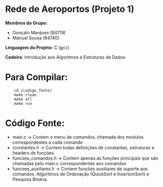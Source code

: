 # Rede de Aeroportos (Projeto 1)

**Membros do Grupo:**
- Gonçalo Marques (84719)
- Manuel Sousa (84740)

**Linguagem do Projeto:** C (gcc) <br/>

**Cadeira:** Introdução aos Algoritmos e Estruturas de Dados 

Para Compilar:
==========

```
    cd /codigo_fonte/
    make clean
    make all
    make run
```

Código Fonte:
==========
+ main.c
-> Contem o menu de comandos, chamada dos modulos correspondestes a cada comando
+ constantes.h
-> Contem todas definições de constantes, estruturas e headers de funções
+ funcoes_comandos.h
-> Contem apenas as funções principais que são chamadas pelo main.c correspondentes aos comandos
+ funcoes_auxiliares.h
-> Contem funções auxiliares de suporte aos comandos. Algoritmos de Ordenação (QuickSort e InsertionSort)  e Pesquisa Binária.
